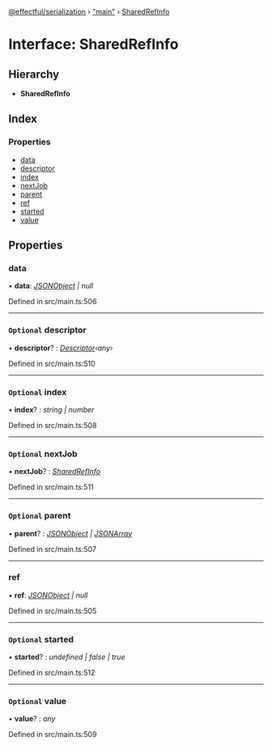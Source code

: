 [@effectful/serialization](../README.md) › ["main"](../modules/_main_.md) › [SharedRefInfo](_main_.sharedrefinfo.md)

# Interface: SharedRefInfo

## Hierarchy

* **SharedRefInfo**

## Index

### Properties

* [data](_main_.sharedrefinfo.md#data)
* [descriptor](_main_.sharedrefinfo.md#optional-descriptor)
* [index](_main_.sharedrefinfo.md#optional-index)
* [nextJob](_main_.sharedrefinfo.md#optional-nextjob)
* [parent](_main_.sharedrefinfo.md#optional-parent)
* [ref](_main_.sharedrefinfo.md#ref)
* [started](_main_.sharedrefinfo.md#optional-started)
* [value](_main_.sharedrefinfo.md#optional-value)

## Properties

###  data

• **data**: *[JSONObject](_main_.jsonobject.md) | null*

Defined in src/main.ts:506

___

### `Optional` descriptor

• **descriptor**? : *[Descriptor](../modules/_main_.md#descriptor)‹any›*

Defined in src/main.ts:510

___

### `Optional` index

• **index**? : *string | number*

Defined in src/main.ts:508

___

### `Optional` nextJob

• **nextJob**? : *[SharedRefInfo](_main_.sharedrefinfo.md)*

Defined in src/main.ts:511

___

### `Optional` parent

• **parent**? : *[JSONObject](_main_.jsonobject.md) | [JSONArray](_main_.jsonarray.md)*

Defined in src/main.ts:507

___

###  ref

• **ref**: *[JSONObject](_main_.jsonobject.md) | null*

Defined in src/main.ts:505

___

### `Optional` started

• **started**? : *undefined | false | true*

Defined in src/main.ts:512

___

### `Optional` value

• **value**? : *any*

Defined in src/main.ts:509
